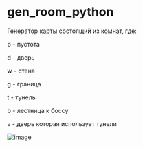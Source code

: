 # gen_room_python

Генератор карты состоящий из комнат, где:

  p - пустота
  
  d - дверь
  
  w - стена
  
  g - граница
  
  t - тунель
  
  b - лестница к боссу
  
  v - дверь которая использует тунели

![image](https://user-images.githubusercontent.com/31005234/110209568-5a4f2180-7e9e-11eb-9033-b2514e25de32.png)
